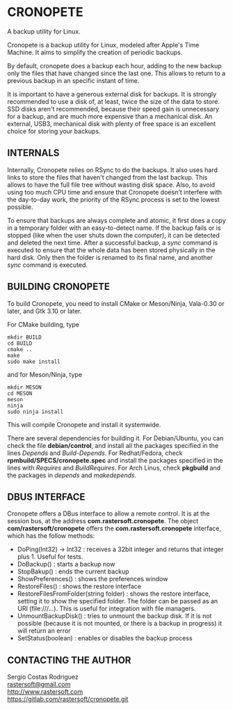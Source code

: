 # CRONOPETE

A backup utility for Linux.

Cronopete is a backup utility for Linux, modeled after Apple's Time Machine. It aims to simplify the creation of periodic backups.

By default, cronopete does a backup each hour, adding to the new backup only the files that have changed since the last one. This allows to return to a previous backup in an specific instant of time.

It is important to have a generous external disk for backups. It is strongly recommended to use a disk of, at least, twice the size of the data to store. SSD disks aren't recommended, because their speed gain is unnecessary for a backup, and are much more expensive than a mechanical disk. An external, USB3, mechanical disk with plenty of free space is an excellent choice for storing your backups.

## INTERNALS

Internally, Cronopete relies on RSync to do the backups. It also uses hard links to store the files that haven't changed from the last backup. This allows to have the full file tree without wasting disk space. Also, to avoid using too much CPU time and ensure that Cronopete doesn't interfere with the day-to-day work, the priority of the RSync process is set to the lowest possible.

To ensure that backups are always complete and atomic, it first does a copy in a temporary folder with an easy-to-detect name. If the backup fails or is stopped (like when the user shuts down the computer), it can be detected and deleted the next time. After a successful backup, a *sync* command is executed to ensure that the whole data has been stored physically in the hard disk. Only then the folder is renamed to its final name, and another *sync* command is executed.

## BUILDING CRONOPETE

To build Cronopete, you need to install CMake or Meson/Ninja, Vala-0.30 or later, and Gtk 3.10 or later.

For CMake building, type

    mkdir BUILD
    cd BUILD
    cmake ..
    make
    sudo make install

and for Meson/Ninja, type

    mkdir MESON
    cd MESON
    meson
    ninja
    sudo ninja install

This will compile Cronopete and install it systemwide.

There are several dependencies for building it. For Debian/Ubuntu, you can check the file **debian/control**, and install all the packages specified in the lines *Depends* and *Build-Depends*. For Redhat/Fedora, check **rpmbuild/SPECS/cronopete.spec** and install the packages specified in the lines with *Requires* and *BuildRequires*. For Arch Linus, check **pkgbuild** and the packages in *depends* and *makedepends*.

## DBUS INTERFACE

Cronopete offers a DBus interface to allow a remote control. It is at the session bus, at the address **com.rastersoft.cronopete**. The object **com/rastersoft/cronopete** offers the **com.rastersoft.cronopete** interface, which has the follow methods:

* DoPing(Int32) -> Int32 : receives a 32bit integer and returns that integer plus 1. Useful for tests.
* DoBackup() : starts a backup now
* StopBakup() : ends the current backup
* ShowPreferences() : shows the preferences window
* RestoreFiles() : shows the restore interface
* RestoreFilesFromFolder(string folder) : shows the restore interface, setting it to show the specified folder. The folder can be passed as an URI (file:///...). This is useful for integration with file managers.
* UnmountBackupDisk() : tries to unmount the backup disk. If it is not possible (because it is not mounted, or there is a backup in progress) it will return an error
* SetStatus(boolean) : enables or disables the backup process

## CONTACTING THE AUTHOR

Sergio Costas Rodriguez  
rastersoft@gmail.com  
http://www.rastersoft.com  
https://gitlab.com/rastersoft/cronopete.git  
